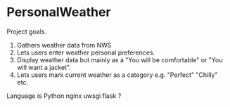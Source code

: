 # PersonalWeather

Project goals.
1. Gathers weather data from NWS
2. Lets users enter weather personal preferences.
3. Display weather data but mainly as a "You will be comfortable" or "You will want a jacket".
4. Lets users mark current weather as a category e.g. "Perfect" "Chilly" etc.

Language is Python nginx uwsgi flask ?
